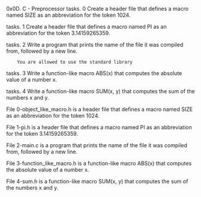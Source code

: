 0x0D. C - Preprocessor
tasks. 0	Create a header file that defines a macro named SIZE as an abbreviation for the token 1024.

tasks. 1	Create a header file that defines a macro named PI as an abbreviation for the token 3.14159265359.

tasks. 2	Write a program that prints the name of the file it was compiled from, followed by a new line.

		You are allowed to use the standard library

tasks. 3	Write a function-like macro ABS(x) that computes the absolute value of a number x.

tasks. 4	Write a function-like macro SUM(x, y) that computes the sum of the numbers x and y.



File 0-object_like_macro.h is a header file that defines a macro named SIZE as an abbreviation for the token 1024.

File 1-pi.h is a header file that defines a macro named PI as an abbreviation for the token 3.14159265359.

File 2-main.c is a program that prints the name of the file it was compiled from, followed by a new line.

File 3-function_like_macro.h is a function-like macro ABS(x) that computes the absolute value of a number x.

File 4-sum.h is a function-like macro SUM(x, y) that computes the sum of the numbers x and y.

